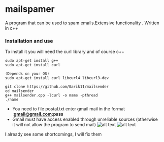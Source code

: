# mailspamer
A program that can be used to spam emails.Extensive functionality . Written in c++

### Installation and use
To install it you will need the curl library and of course c++

```
sudo apt-get install g++
sudo apt-get install curl

(Depends on your OS)
sudo apt-get install curl libcurl4 libcurl3-dev 

git clone https://github.com/Garik11/mailsender
cd mailsender
g++ mailsender.cpp -lcurl -o name -pthread
./name
```
+ You need to file postal.txt enter gmail mail in the format :**gmail@gmail.com:pass**
+ Gmail must have access enabled through unreliable sources (otherwise it will not allow the program to send mail)
![alt text](https://i.yapx.ru/IGXoW.png)
![alt text](https://i.yapx.ru/IGXo1.jpg)

I already see some shortcomings, I will fix them
